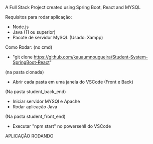 A Full Stack Project created using Spring Boot, React and MYSQL

Requisitos para rodar aplicação:
- Node.js
- Java (11 ou superior)
- Pacote de servidor MySQL (Usado: Xampp)

Como Rodar: 
(no cmd)
- "git clone https://github.com/kauaumnougueira/Student-System-SpringBoot-React"

(na pasta clonada)
- Abrir cada pasta em uma janela do VSCode (Front e Back)

(Na pasta student_back_end)
- Iniciar servidor MYSQl e Apache
- Rodar aplicação Java

(Na pasta student_front_end)
- Executar "npm start" no powersehll do VSCode

APLICAÇÂO RODANDO

